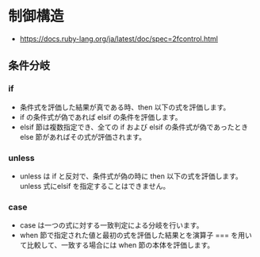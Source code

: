 # 制御構造
- https://docs.ruby-lang.org/ja/latest/doc/spec=2fcontrol.html
## 条件分岐
### if
- 条件式を評価した結果が真である時、then 以下の式を評価します。 
- if の条件式が偽であれば elsif の条件を評価します。 
- elsif 節は複数指定でき、全ての if および elsif の条件式が偽であったとき else 節があればその式が評価されます。

### unless 
- unless は if と反対で、条件式が偽の時に then 以下の式を評価します。unless 式にelsif を指定することはできません。

### case
- case は一つの式に対する一致判定による分岐を行います。
- when 節で指定された値と最初の式を評価した結果とを演算子 === を用いて比較して、一致する場合には when 節の本体を評価します。